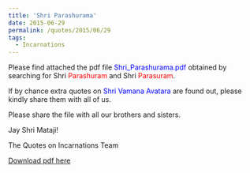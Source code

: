 ```yaml
---
title: 'Shri Parashurama'
date: 2015-06-29
permalink: /quotes/2015/06/29
tags:
  - Incarnations
---
```


Please find attached the pdf file <font color="blue">Shri_Parashurama.pdf</font> obtained by searching for Shri <font color="red">Parashuram</font> and Shri <font color="red">Parasuram</font>.   

If by chance extra quotes on <font color="blue">Shri Vamana Avatara</font> are found out, please kindly share them with all of us.  

Please share the file with all our brothers and sisters.  

Jay Shri Mataji!  

The Quotes on Incarnations Team  

[Download pdf here](http://seven-teams.github.io/files/Shri_Parashurama.pdf)